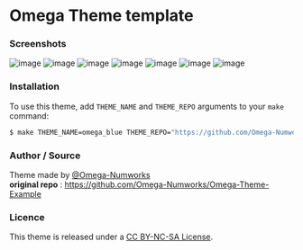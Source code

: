# Omega Theme template

### Screenshots
![image](screenshots/home1.png)
![image](screenshots/home2.png)
![image](screenshots/calculation.png)
![image](screenshots/graph.png)
![image](screenshots/python.png)
![image](screenshots/atomic.png)
![image](screenchots/settings.png)

### Installation
To use this theme, add `THEME_NAME` and `THEME_REPO` arguments to your `make` command:
```bash
$ make THEME_NAME=omega_blue THEME_REPO="https://github.com/Omega-Numworks/Omega-Theme-Example"
```

### Author / Source
Theme made by [@Omega-Numworks](https://github.com/Omega-Numworks)
<br>
**original repo** : https://github.com/Omega-Numworks/Omega-Theme-Example

### Licence
This theme is released under a [CC BY-NC-SA License](https://creativecommons.org/licenses/by-nc-sa/4.0/legalcode).
